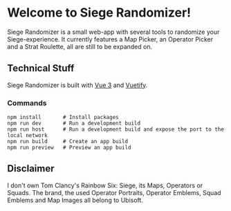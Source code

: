 # Welcome to Siege Randomizer!

Siege Randomizer is a small web-app with several tools to randomize your Siege-experience. It currently features a Map Picker, an Operator Picker and a Strat Roulette, all are still to be expanded on.

##  Technical Stuff

Siege Randomizer is built with [Vue 3](https://vuejs.org) and [Vuetify](https://vuetifyjs.com).

### Commands

```shell
npm install       # Install packages
npm run dev       # Run a development build
npm run host      # Run a development build and expose the port to the local network
npm run build     # Create an app build
npm run preview   # Preview an app build
```

##  Disclaimer

I don't own Tom Clancy's Rainbow Six: Siege, its Maps, Operators or Squads. The brand, the used Operator Portraits, Operator Emblems, Squad Emblems and Map Images all belong to Ubisoft.
